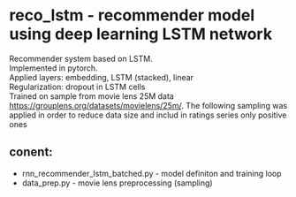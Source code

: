 # reco_lstm - recommender model using deep learning LSTM network 

Recommender system based on LSTM.\
Implemented in pytorch.\
Applied layers: embedding, LSTM (stacked), linear\
Regularization: dropout in LSTM cells \
Trained on sample from movie lens 25M data https://grouplens.org/datasets/movielens/25m/. The following sampling was applied in order to reduce data size and includ in ratings series only positive ones     



## conent:
- rnn_recommender_lstm_batched.py - model definiton and training loop
- data_prep.py - movie lens preprocessing (sampling)  



